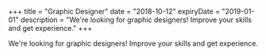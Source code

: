 +++
title = "Graphic Designer"
date = "2018-10-12"
expiryDate = "2019-01-01"
description = "We're looking for graphic designers! Improve your skills and get experience."
+++

We're looking for graphic designers! Improve your skills and get experience.